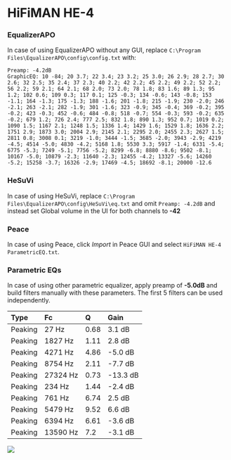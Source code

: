 # HiFiMAN HE-4

### EqualizerAPO
In case of using EqualizerAPO without any GUI, replace `C:\Program Files\EqualizerAPO\config\config.txt`
with:
```
Preamp: -4.2dB
GraphicEQ: 10 -84; 20 3.7; 22 3.4; 23 3.2; 25 3.0; 26 2.9; 28 2.7; 30 2.6; 32 2.5; 35 2.4; 37 2.3; 40 2.2; 42 2.2; 45 2.2; 49 2.2; 52 2.2; 56 2.2; 59 2.1; 64 2.1; 68 2.0; 73 2.0; 78 1.8; 83 1.6; 89 1.3; 95 1.2; 102 0.6; 109 0.3; 117 0.1; 125 -0.3; 134 -0.6; 143 -0.8; 153 -1.1; 164 -1.3; 175 -1.3; 188 -1.6; 201 -1.8; 215 -1.9; 230 -2.0; 246 -2.1; 263 -2.1; 282 -1.9; 301 -1.6; 323 -0.9; 345 -0.4; 369 -0.2; 395 -0.2; 423 -0.3; 452 -0.6; 484 -0.8; 518 -0.7; 554 -0.3; 593 -0.2; 635 -0.2; 679 1.2; 726 2.4; 777 2.5; 832 1.8; 890 1.3; 952 0.7; 1019 0.2; 1090 1.5; 1167 2.1; 1248 1.5; 1336 1.4; 1429 1.6; 1529 1.8; 1636 2.2; 1751 2.9; 1873 3.0; 2004 2.9; 2145 2.1; 2295 2.0; 2455 2.3; 2627 1.5; 2811 0.8; 3008 0.1; 3219 -1.0; 3444 -1.5; 3685 -2.0; 3943 -2.9; 4219 -4.5; 4514 -5.0; 4830 -4.2; 5168 1.8; 5530 3.3; 5917 -1.4; 6331 -5.4; 6775 -5.3; 7249 -5.1; 7756 -5.2; 8299 -6.8; 8880 -8.6; 9502 -8.1; 10167 -5.0; 10879 -2.3; 11640 -2.3; 12455 -4.2; 13327 -5.6; 14260 -5.2; 15258 -3.7; 16326 -2.9; 17469 -4.5; 18692 -8.1; 20000 -12.6
```

### HeSuVi
In case of using HeSuVi, replace `C:\Program Files\EqualizerAPO\config\HeSuVi\eq.txt` and omit `Preamp:
-4.2dB` and instead set Global volume in the UI for both channels to **-42**

### Peace
In case of using Peace, click *Import* in Peace GUI and select `HiFiMAN HE-4 ParametricEQ.txt`.

### Parametric EQs
In case of using other parametric equalizer, apply preamp of **-5.0dB** and build filters manually with
these parameters. The first 5 filters can be used independently.

| Type    | Fc       |    Q | Gain     |
|:--------|:---------|:-----|:---------|
| Peaking | 27 Hz    | 0.68 | 3.1 dB   |
| Peaking | 1827 Hz  | 1.11 | 2.8 dB   |
| Peaking | 4271 Hz  | 4.86 | -5.0 dB  |
| Peaking | 8754 Hz  | 2.11 | -7.7 dB  |
| Peaking | 27324 Hz | 0.73 | -13.3 dB |
| Peaking | 234 Hz   | 1.44 | -2.4 dB  |
| Peaking | 761 Hz   | 6.74 | 2.5 dB   |
| Peaking | 5479 Hz  | 9.52 | 6.6 dB   |
| Peaking | 6394 Hz  | 6.61 | -3.6 dB  |
| Peaking | 13590 Hz | 7.2  | -3.1 dB  |

![](https://raw.githubusercontent.com/jaakkopasanen/AutoEq/master/results/innerfidelity/sbaf-serious/HiFiMAN%20HE-4/HiFiMAN%20HE-4.png)